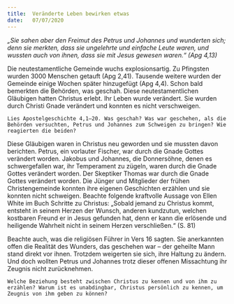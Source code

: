 ```yaml
---
title:  Veränderte Leben bewirken etwas
date:   07/07/2020
---
```


_„Sie sahen aber den Freimut des Petrus und Johannes und wunderten sich; denn sie merkten, dass sie ungelehrte und einfache Leute waren, und wussten auch von ihnen, dass sie mit Jesus gewesen waren.“ (Apg 4,13)_

Die neutestamentliche Gemeinde wuchs explosionsartig. Zu Pfingsten wurden 3000 Menschen getauft (Apg 2,41). Tausende weitere wurden der Gemeinde einige Wochen später hinzugefügt (Apg 4,4). Schon bald bemerkten die Behörden, was geschah. Diese neutestamentlichen Gläubigen hatten Christus erlebt. Ihr Leben wurde verändert. Sie wurden durch Christi Gnade verändert und konnten es nicht verschweigen.

`Lies Apostelgeschichte 4,1–20. Was geschah? Was war geschehen, als die Behörden versuchten, Petrus und Johannes zum Schweigen zu bringen? Wie reagierten die beiden?`

Diese Gläubigen waren in Christus neu geworden und sie mussten davon berichten. Petrus, ein vorlauter Fischer, war durch die Gnade Gottes verändert worden. Jakobus und Johannes, die Donnersöhne, denen es schwergefallen war, ihr Temperament zu zügeln, waren durch die Gnade Gottes verändert worden. Der Skeptiker Thomas war durch die Gnade Gottes verändert worden. Die Jünger und Mitglieder der frühen Christengemeinde konnten ihre eigenen Geschichten erzählen und sie konnten nicht schweigen. Beachte folgende kraftvolle Aussage von Ellen White im Buch Schritte zu Christus: „Sobald jemand zu Christus kommt, entsteht in seinem Herzen der Wunsch, anderen kundzutun, welchen kostbaren Freund er in Jesus gefunden hat, denn er kann die erlösende und heiligende Wahrheit nicht in seinem Herzen verschließen.“ (S. 81)

Beachte auch, was die religiösen Führer in Vers 16 sagten. Sie anerkannten offen die Realität des Wunders, das geschehen war – der geheilte Mann stand direkt vor ihnen. Trotzdem weigerten sie sich, ihre Haltung zu ändern. Und doch wollten Petrus und Johannes trotz dieser offenen Missachtung ihr Zeugnis nicht zurücknehmen.

`Welche Beziehung besteht zwischen Christus zu kennen und von ihm zu erzählen? Warum ist es unabdingbar, Christus persönlich zu kennen, um Zeugnis von ihm geben zu können?`
